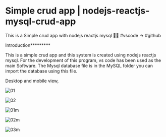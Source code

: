 # Simple crud app | nodejs-reactjs-mysql-crud-app


This is a Simple crud app with nodejs reactjs mysql  🙂🙂
#vscode -> #github

Introduction*********

This is a simple crud app and this system is created using nodejs reactjs mysql. For the development of this program, vs code has been used as the main Software.
The Mysql database file is in the MySQL folder you can import the database using this file.
 
 Desktop and mobile view,
  
![01](https://user-images.githubusercontent.com/91600836/220019747-5482793d-12a6-47fb-87aa-0c43cbafe861.png)

![02](https://user-images.githubusercontent.com/91600836/220019757-d7b3694a-6ed5-4b49-b9d0-49ea0cf1b9b2.png)


![01m](https://user-images.githubusercontent.com/91600836/220020011-8668298f-6d3f-4777-9855-2562383d2c64.png)

![02m](https://user-images.githubusercontent.com/91600836/220020032-9e7ff511-48df-4245-8b57-37dc828e4861.png)

![03m](https://user-images.githubusercontent.com/91600836/220020036-15996c6f-9e86-4e62-869c-fb586503747d.png)
